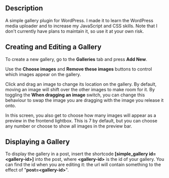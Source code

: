 ## Description
A simple gallery plugin for WordPress. I made it to learn the WordPress media uploader and to increase my JavaScript and CSS skills. Note that I don't currently have plans to maintain it, so use it at your own risk.

## Creating and Editing a Gallery
To create a new gallery, go to the **Galleries** tab and press **Add New**.

Use the **Choose images** and **Remove these images** buttons to control which images appear on the gallery.

Click and drag an image to change its location on the gallery.  By default, moving an image will shift over the other images to make room for it.  By toggling the **When dragging an image** switch, you can change this behaviour to swap the image you are dragging with the image you release it onto.

In this screen, you also get to choose how many images will appear as a preview in the frontend lightbox.  This is 7 by default, but you can choose any number or choose to show all images in the preview bar.

## Displaying a Gallery
To display the gallery in a post, insert the shortcode **\[simple_gallery id=\<gallery-id\>\]** into the post, where **\<gallery-id\>** is the id of your gallery.  You can find the id when you are editing it: the url will contain something to the effect of "**post=\<gallery-id\>**". 
